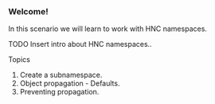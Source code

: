 
<br>

### Welcome!

In this scenario we will learn to work with HNC namespaces.

TODO Insert intro about HNC namespaces..

Topics

1. Create a subnamespace.
2. Object propagation - Defaults.
3. Preventing propagation.
